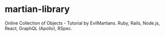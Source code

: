 # martian-library

Online Collection of Objects - Tutorial by EvilMartians. Ruby, Rails, Node.js, React, GraphQL (Apollo), RSpec.
